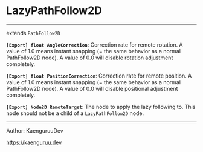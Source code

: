 ﻿# LazyPathFollow2D

---

extends `PathFollow2D`

**`[Export] float AngleCorrection`**: Correction rate for remote rotation. A value of 1.0 means instant snapping (= the same behavior as a normal PathFollow2D node). A value of 0.0 will disable rotation adjustment completely.

**`[Export] float PositionCorrection`**: Correction rate for remote position. A value of 1.0 means instant snapping (= the same behavior as a normal PathFollow2D node). A value of 0.0 will disable positional adjustment completely.

**`[Export] Node2D RemoteTarget`**: The node to apply the lazy following to. This node should not be a child of a `LazyPathFollow2D` node.

---

Author: KaenguruuDev

https://kaenguruu.dev

